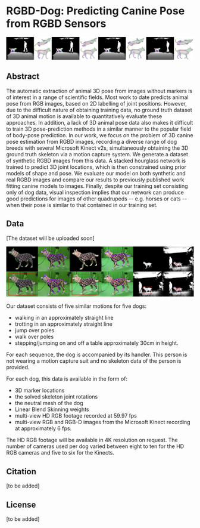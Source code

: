 # RGBD-Dog: Predicting Canine Pose from RGBD Sensors

![V2V-PoseNet](/figs/firstIm_v2.png)

## Abstract
The automatic extraction of animal 3D pose from images without markers is of interest in a range of scientific fields.
Most work to date predicts animal pose from RGB images, based on 2D labelling of joint positions.
However, due to the difficult nature of obtaining training data, no ground truth dataset of 3D animal motion is available to quantitatively evaluate these approaches. 
In addition, a lack of 3D animal pose data also makes it difficult to train 3D pose-prediction methods in a similar manner to the popular field of body-pose prediction.
In our work, we focus on the problem of 3D canine pose estimation from RGBD images, recording a diverse range of dog breeds with several Microsoft Kinect v2s, simultaneously obtaining the 3D ground truth skeleton via a motion capture system.
We generate a dataset of synthetic RGBD images from this data.
A stacked hourglass network is trained to predict 3D joint locations, which is then constrained using prior models of shape and pose.
We evaluate our model on both synthetic and real RGBD images and compare our results to previously published work fitting canine models to images.
Finally, despite our training set consisting only of dog data, visual inspection implies that our network can produce good predictions for images of other quadrupeds -- e.g. horses or cats -- when their pose is similar to that contained in our training set.

## Data
[The dataset will be uploaded soon]

![V2V-PoseNet](/figs/projAll_v2.png)



Our dataset consists of five similar motions for five dogs: 

* walking in an approximately straight line
* trotting in an approximately straight line
* jump over poles
* walk over poles
* stepping/jumping on and off a table approximately 30cm in height.

For each sequence, the dog is accompanied by its handler.
This person is not wearing a motion capture suit and no skeleton data of the person is provided.

For each dog, this data is available in the form of:

* 3D marker locations
* the solved skeleton joint rotations
* the neutral mesh of the dog
* Linear Blend Skinning weights
* multi-view HD RGB footage recorded at 59.97 fps
* multi-view RGB and RGB-D images from the Microsoft Kinect recording at approximately 6 fps.

The HD RGB footage will be available in 4K resolution on request.
The number of cameras used per dog varied between eight to ten for the HD RGB cameras and five to six for the Kinects.

## Citation
[to be added]

## License
[to be added]